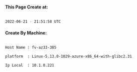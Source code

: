 
   
#### This Page Create at:

```bash

2022-06-21 - 21:51:58 UTC

```

#### Create By Machine:

```bash

Host Name : fv-az33-385

platform  : Linux-5.13.0-1029-azure-x86_64-with-glibc2.31

Ip Local  : 10.1.0.221

```

